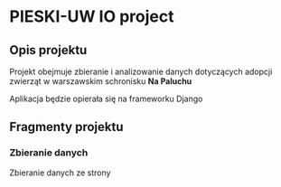 # PIESKI-UW IO project

## Opis projektu
Projekt obejmuje zbieranie i analizowanie danych dotyczących adopcji zwierząt w warszawskim schronisku **Na Paluchu**

Aplikacja będzie opierała się na frameworku Django

## Fragmenty projektu
### Zbieranie danych 
Zbieranie danych ze strony 
